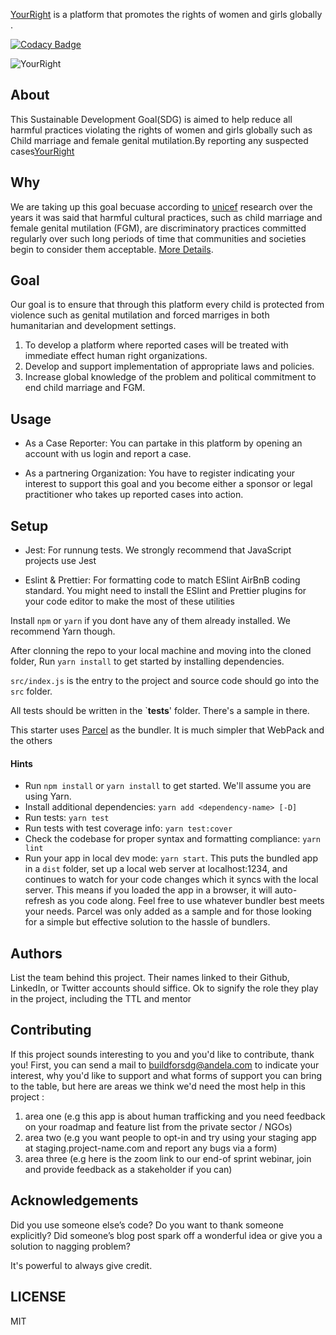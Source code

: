 [YourRight](http://localhost:3000) is a platform that promotes the rights of women and girls globally .

[![Codacy Badge](https://api.codacy.com/project/badge/Grade/11694da5138a465d8833b2f72e81df75)](https://app.codacy.com/gh/BuildForSDG/Team-062-yourRight?utm_source=github.com&utm_medium=referral&utm_content=BuildForSDG/Team-062-yourRight&utm_campaign=Badge_Grade_Settings)

![YourRight](https://res.cloudinary.com/cmcwebcode/image/upload/v1589490906/1_dhmch4.png)

## About

This Sustainable Development Goal(SDG) is aimed to help reduce all harmful practices violating the rights of women and girls globally such as Child marriage and female genital mutilation.By reporting any suspected cases[YourRight](http://localhost:3000)

## Why

We are taking up this goal becuase according to [unicef](https://www.unicef.org/) research over the years it was said that harmful cultural practices, such as child marriage and female genital mutilation (FGM), are discriminatory practices committed regularly over such long periods of time that communities and societies begin to consider them acceptable. [More Details](https://www.unicef.org/protection/harmful-practices).

## Goal

Our goal is to ensure that through this platform every child is protected from violence such as genital mutilation and forced marriges in both humanitarian and development settings.

1. To develop a platform where reported cases will be treated with immediate effect human right organizations.
2. Develop and support implementation of appropriate laws and policies.
3. Increase global knowledge of the problem and political commitment to end child marriage and FGM.

## Usage

- As a Case Reporter: You can partake in this platform by opening an account with us login and report a case.

- As a partnering Organization: You have to register indicating your interest to support this goal and you become either a sponsor or legal practitioner who takes up reported cases into action.

## Setup

- Jest: For runnung tests. We strongly recommend that JavaScript projects use Jest

- Eslint & Prettier: For formatting code to match ESlint AirBnB coding standard. You might need to install the ESlint and Prettier plugins for your code editor to make the most of these utilities

Install `npm` or `yarn` if you dont have any of them already installed. We recommend Yarn though.

After clonning the repo to your local machine and moving into the cloned folder, Run `yarn install` to get started by installing dependencies.

`src/index.js` is the entry to the project and source code should go into the `src` folder.

All tests should be written in the `**tests**' folder. There's a sample in there.

This starter uses [Parcel](https://parceljs.org/getting_started.html) as the bundler. It is much simpler that WebPack and the others

#### Hints

- Run `npm install` or `yarn install` to get started. We'll assume you are using Yarn.
- Install additional dependencies: `yarn add <dependency-name> [-D]`
- Run tests: `yarn test`
- Run tests with test coverage info: `yarn test:cover`
- Check the codebase for proper syntax and formatting compliance: `yarn lint`
- Run your app in local dev mode: `yarn start`. This puts the bundled app in a `dist` folder, set up a local web server at localhost:1234, and continues to watch for your code changes which it syncs with the local server. This means if you loaded the app in a browser, it will auto-refresh as you code along. Feel free to use whatever bundler best meets your needs. Parcel was only added as a sample and for those looking for a simple but effective solution to the hassle of bundlers.

## Authors

List the team behind this project. Their names linked to their Github, LinkedIn, or Twitter accounts should siffice. Ok to signify the role they play in the project, including the TTL and mentor

## Contributing

If this project sounds interesting to you and you'd like to contribute, thank you!
First, you can send a mail to buildforsdg@andela.com to indicate your interest, why you'd like to support and what forms of support you can bring to the table, but here are areas we think we'd need the most help in this project :

1.  area one (e.g this app is about human trafficking and you need feedback on your roadmap and feature list from the private sector / NGOs)
2.  area two (e.g you want people to opt-in and try using your staging app at staging.project-name.com and report any bugs via a form)
3.  area three (e.g here is the zoom link to our end-of sprint webinar, join and provide feedback as a stakeholder if you can)

## Acknowledgements

Did you use someone else’s code?
Do you want to thank someone explicitly?
Did someone’s blog post spark off a wonderful idea or give you a solution to nagging problem?

It's powerful to always give credit.

## LICENSE

MIT
